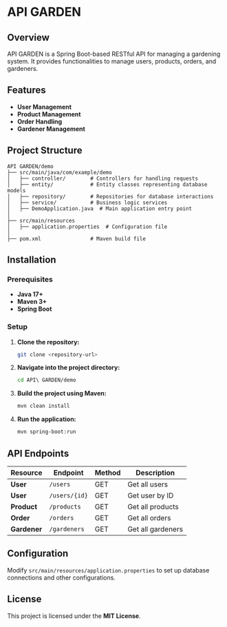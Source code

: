 # API GARDEN

## Overview
API GARDEN is a Spring Boot-based RESTful API for managing a gardening system. It provides functionalities to manage users, products, orders, and gardeners.

## Features
- **User Management**
- **Product Management**
- **Order Handling**
- **Gardener Management**

## Project Structure
```
API GARDEN/demo
├── src/main/java/com/example/demo
│   ├── controller/        # Controllers for handling requests
│   ├── entity/            # Entity classes representing database models
│   ├── repository/        # Repositories for database interactions
│   ├── service/           # Business logic services
│   ├── DemoApplication.java  # Main application entry point
│
├── src/main/resources
│   ├── application.properties  # Configuration file
│
├── pom.xml                # Maven build file
```

## Installation
### Prerequisites
- **Java 17+**
- **Maven 3+**
- **Spring Boot**

### Setup
1. **Clone the repository:**
   ```sh
   git clone <repository-url>
   ```
2. **Navigate into the project directory:**
   ```sh
   cd API\ GARDEN/demo
   ```
3. **Build the project using Maven:**
   ```sh
   mvn clean install
   ```
4. **Run the application:**
   ```sh
   mvn spring-boot:run
   ```

## API Endpoints
| Resource  | Endpoint       | Method | Description         |
|-----------|---------------|--------|---------------------|
| **User**  | `/users`      | GET    | Get all users      |
| **User**  | `/users/{id}` | GET    | Get user by ID     |
| **Product** | `/products`  | GET    | Get all products   |
| **Order**  | `/orders`    | GET    | Get all orders     |
| **Gardener** | `/gardeners` | GET    | Get all gardeners |

## Configuration
Modify `src/main/resources/application.properties` to set up database connections and other configurations.

## License
This project is licensed under the **MIT License**.
